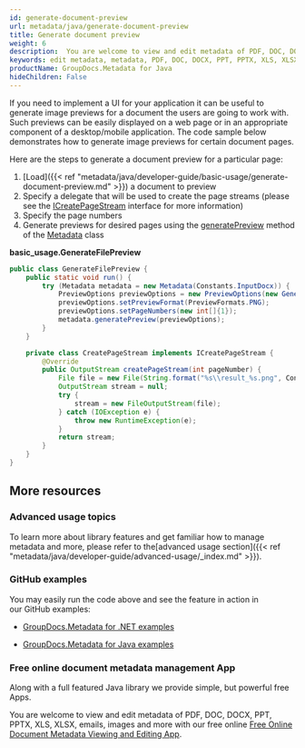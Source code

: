 ```yaml
---
id: generate-document-preview
url: metadata/java/generate-document-preview
title: Generate document preview
weight: 6
description:  You are welcome to view and edit metadata of PDF, DOC, DOCX, PPT, PPTX, XLS, XLSX, emails, images and more.
keywords: edit metadata, metadata, PDF, DOC, DOCX, PPT, PPTX, XLS, XLSX
productName: GroupDocs.Metadata for Java
hideChildren: False
---
```

If you need to implement a UI for your application it can be useful to generate image previews for a document the users are going to work with. Such previews can be easily displayed on a web page or in an appropriate component of a desktop/mobile application. The code sample below demonstrates how to generate image previews for certain document pages.

Here are the steps to generate a document preview for a particular page:

1.  [Load]({{< ref "metadata/java/developer-guide/basic-usage/generate-document-preview.md" >}}) a document to preview
2.  Specify a delegate that will be used to create the page streams (please see the [ICreatePageStream](https://reference.groupdocs.com/metadata/java/com.groupdocs.metadata.options/ICreatePageStream) interface for more information)
3.  Specify the page numbers
4.  Generate previews for desired pages using the [generatePreview](https://reference.groupdocs.com/metadata/java/com.groupdocs.metadata/Metadata#generatePreview(com.groupdocs.metadata.options.PreviewOptions)) method of the [Metadata](https://reference.groupdocs.com/metadata/java/com.groupdocs.metadata/Metadata) class

**basic\_usage.GenerateFilePreview**

```java
public class GenerateFilePreview {
    public static void run() {
        try (Metadata metadata = new Metadata(Constants.InputDocx)) {
            PreviewOptions previewOptions = new PreviewOptions(new GenerateFilePreview().new CreatePageStream());
            previewOptions.setPreviewFormat(PreviewFormats.PNG);
            previewOptions.setPageNumbers(new int[]{1});
            metadata.generatePreview(previewOptions);
        }
    }

    private class CreatePageStream implements ICreatePageStream {
        @Override
        public OutputStream createPageStream(int pageNumber) {
            File file = new File(String.format("%s\\result_%s.png", Constants.OutputPath, pageNumber));
            OutputStream stream = null;
            try {
                stream = new FileOutputStream(file);
            } catch (IOException e) {
                throw new RuntimeException(e);
            }
            return stream;
        }
    }
}
```

## More resources

### Advanced usage topics

To learn more about library features and get familiar how to manage metadata and more, please refer to the[advanced usage section]({{< ref "metadata/java/developer-guide/advanced-usage/_index.md" >}}).

### GitHub examples

You may easily run the code above and see the feature in action in our GitHub examples:

*   [GroupDocs.Metadata for .NET examples](https://github.com/groupdocs-metadata/GroupDocs.Metadata-for-.NET)
    
*   [GroupDocs.Metadata for Java examples](https://github.com/groupdocs-metadata/GroupDocs.Metadata-for-Java)
    

### Free online document metadata management App

Along with a full featured Java library we provide simple, but powerful free Apps.

You are welcome to view and edit metadata of PDF, DOC, DOCX, PPT, PPTX, XLS, XLSX, emails, images and more with our free online [Free Online Document Metadata Viewing and Editing App](https://products.groupdocs.app/metadata).
